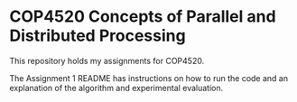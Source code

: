 # COP4520 Concepts of Parallel and Distributed Processing

This repository holds my assignments for COP4520. 

The Assignment 1 README has instructions on how to run the code and an
explanation of the algorithm and experimental evaluation. 
